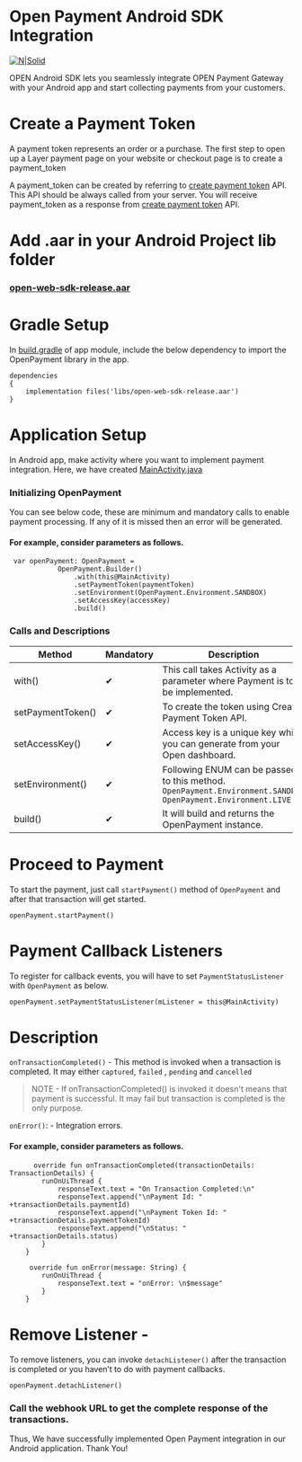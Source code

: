 # Open Payment Android SDK Integration 

[![N|Solid](https://www.bankopen.com/images/logo_w_copy@1.5x.svg)](https://open.money/)

OPEN Android SDK lets you seamlessly integrate OPEN Payment Gateway with your Android app and start collecting payments from your customers.

# Create a Payment Token

A payment token represents an order or a purchase. The first step to open up a Layer payment page on your website or checkout page is to create a payment_token

A payment_token can be created by referring to [create payment token](https://docs.bankopen.com/reference#generate-token) API. This API should be always called from your server. You will receive payment_token as a response from [create payment token](https://docs.bankopen.com/reference#generate-token) API.

# Add .aar in your Android Project lib folder

### [open-web-sdk-release.aar](https://www.dropbox.com/s/l1e17h6lstmk1uw/open-web-sdk-release.aar)

# Gradle Setup
In [build.gradle](https://github.com/bankopen/layer-android-sdk-sample-application-kotlin/blob/master/app/build.gradle) of app module, include the below dependency to import the OpenPayment library in the app.

```
dependencies 
{
    implementation files('libs/open-web-sdk-release.aar')
}
```

# Application Setup 
In Android app, make activity where you want to implement payment integration. Here, we have created [MainActivity.java](https://github.com/bankopen/layer-android-sdk-sample-application-kotlin/blob/master/app/src/main/java/com/open/openpaymentdemo/MainActivity.kt)

### Initializing OpenPayment 
You can see below code, these are minimum and mandatory calls to enable payment processing. If any of it is missed then an error will be generated.

#### For example, consider parameters as follows.

```
 var openPayment: OpenPayment =
            OpenPayment.Builder()
                .with(this@MainActivity)
                .setPaymentToken(paymentToken)
                .setEnvironment(OpenPayment.Environment.SANDBOX)
                .setAccessKey(accessKey)
                .build()
```

### Calls and Descriptions

| Method | Mandatory | Description|
| ------ | ------  |------ |
|with()| ✔ |This call takes Activity as a parameter where Payment is to be implemented.|
|setPaymentToken()|✔|To create the token using Create Payment Token API.|
|setAccessKey()|✔| Access key is a unique key which you can generate from your Open dashboard.|
|setEnvironment()|✔| Following ENUM can be passed to this method. `OpenPayment.Environment.SANDBOX`  `OpenPayment.Environment.LIVE`|
|build()|✔|It will build and returns the OpenPayment instance.|

# Proceed to Payment 
To start the payment, just call `startPayment()` method of `OpenPayment` and after that transaction will get started.

```
openPayment.startPayment()
```

# Payment Callback Listeners
To register for callback events, you will have to set `PaymentStatusListener` with `OpenPayment` as below.

```
openPayment.setPaymentStatusListener(mListener = this@MainActivity)
```

# Description 
`onTransactionCompleted()` - This method is invoked when a transaction is completed. It may either `captured`, `failed` , `pending` and `cancelled`

>NOTE - If onTransactionCompleted() is invoked it doesn't means that payment is successful. It may fail but transaction is completed is the only purpose.

`onError()`: - Integration errors.

#### For example, consider parameters as follows.

```
      override fun onTransactionCompleted(transactionDetails: TransactionDetails) {
        runOnUiThread {
            responseText.text = "On Transaction Completed:\n"
            responseText.append("\nPayment Id: " +transactionDetails.paymentId)
            responseText.append("\nPayment Token Id: " +transactionDetails.paymentTokenId)
            responseText.append("\nStatus: " +transactionDetails.status)
        }
    }
    
     override fun onError(message: String) {
        runOnUiThread {
            responseText.text = "onError: \n$message"
        }
    }
```
# Remove Listener -
To remove listeners, you can invoke `detachListener()` after the transaction is completed or you haven’t to do with payment callbacks.

```
openPayment.detachListener()
```

### Call the webhook URL to get the complete response of the transactions.


Thus, We have successfully implemented Open Payment integration in our Android application. Thank You!



